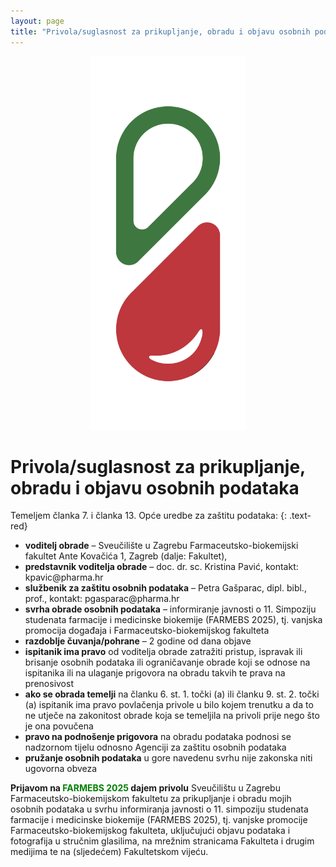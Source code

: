 ```yaml
---
layout: page
title: "Privola/suglasnost za prikupljanje, obradu i objavu osobnih podataka"
---
```



<img src='img/logo.png' alt='FARMEBS' width='250' 
	style="display: block; margin-left: auto; margin-right: auto" />


# Privola/suglasnost za prikupljanje, obradu i objavu osobnih podataka

Temeljem članka 7. i članka 13. Opće uredbe za zaštitu podataka:
 {: .text-red}

- **voditelj obrade** – Sveučilište u Zagrebu Farmaceutsko-biokemijski fakultet Ante Kovačića 1, Zagreb (dalje: Fakultet),
- **predstavnik voditelja obrade** – doc. dr. sc. Kristina Pavić, kontakt: kpavic<span >@</span><span>p</span><span>h</span><span>a</span><span>r</span><span>m</span><span>a</span><span >.</span><span>h</span><span>r</span>
- **službenik za zaštitu osobnih podataka** – Petra Gašparac, dipl. bibl., prof., kontakt: pgasparac<span >@</span><span>p</span><span>h</span><span >a</span><span>r</span><span>m</span><span>a</span><span>.</span ><span>h</span><span>r</span>
- **svrha obrade osobnih podataka** – informiranje javnosti o 11. Simpoziju studenata farmacije i medicinske biokemije (FARMEBS 2025), tj. vanjska promocija događaja i Farmaceutsko-biokemijskog fakulteta
- **razdoblje čuvanja/pohrane** – 2 godine od dana objave
- **ispitanik ima pravo** od voditelja obrade zatražiti pristup, ispravak ili brisanje osobnih podataka ili ograničavanje obrade koji se odnose na ispitanika ili na ulaganje prigovora na obradu takvih te prava na prenosivost
- **ako se obrada temelji** na članku 6. st. 1. točki (a) ili članku 9. st. 2. točki (a) ispitanik ima pravo povlačenja privole u bilo kojem trenutku a da to ne utječe na zakonitost obrade koja se temeljila na privoli prije nego što je ona povučena
- **pravo na podnošenje prigovora** na obradu podataka podnosi se nadzornom tijelu odnosno Agenciji za zaštitu osobnih podataka
- **pružanje osobnih podataka** u gore navedenu svrhu nije zakonska niti ugovorna obveza 


**Prijavom na <span style='color:green'>FARMEBS 2025</span> dajem privolu** Sveučilištu u Zagrebu Farmaceutsko-biokemijskom fakultetu za prikupljanje i obradu mojih osobnih podataka u svrhu informiranja javnosti o 11. simpoziju studenata farmacije i medicinske biokemije (FARMEBS 2025), tj. vanjske promocije Farmaceutsko-biokemijskog fakulteta, uključujući objavu podataka i fotografija u stručnim glasilima, na mrežnim stranicama Fakulteta i drugim medijima te na (sljedećem) Fakultetskom vijeću.